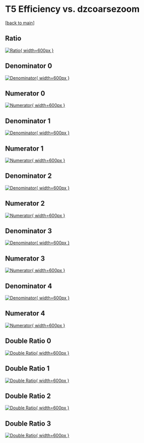 # T5 Efficiency vs. dzcoarsezoom

[[back to main](./)]



## Ratio

[![Ratio](../mtv/var/T5_vtr_0_-1_eff_dzcoarsezoom.png){ width=600px }](../mtv/var/T5_vtr_0_-1_eff_dzcoarsezoom.pdf)

## Denominator 0

[![Denominator](../mtv/den/T5_vtr_0_-1_eff_dzcoarsezoom_den0.png){ width=600px }](../mtv/den/T5_vtr_0_-1_eff_dzcoarsezoom_den0.pdf)

## Numerator 0

[![Numerator](../mtv/num/T5_vtr_0_-1_eff_dzcoarsezoom_num0.png){ width=600px }](../mtv/num/T5_vtr_0_-1_eff_dzcoarsezoom_num0.pdf)

## Denominator 1

[![Denominator](../mtv/den/T5_vtr_0_-1_eff_dzcoarsezoom_den1.png){ width=600px }](../mtv/den/T5_vtr_0_-1_eff_dzcoarsezoom_den1.pdf)

## Numerator 1

[![Numerator](../mtv/num/T5_vtr_0_-1_eff_dzcoarsezoom_num1.png){ width=600px }](../mtv/num/T5_vtr_0_-1_eff_dzcoarsezoom_num1.pdf)

## Denominator 2

[![Denominator](../mtv/den/T5_vtr_0_-1_eff_dzcoarsezoom_den2.png){ width=600px }](../mtv/den/T5_vtr_0_-1_eff_dzcoarsezoom_den2.pdf)

## Numerator 2

[![Numerator](../mtv/num/T5_vtr_0_-1_eff_dzcoarsezoom_num2.png){ width=600px }](../mtv/num/T5_vtr_0_-1_eff_dzcoarsezoom_num2.pdf)

## Denominator 3

[![Denominator](../mtv/den/T5_vtr_0_-1_eff_dzcoarsezoom_den3.png){ width=600px }](../mtv/den/T5_vtr_0_-1_eff_dzcoarsezoom_den3.pdf)

## Numerator 3

[![Numerator](../mtv/num/T5_vtr_0_-1_eff_dzcoarsezoom_num3.png){ width=600px }](../mtv/num/T5_vtr_0_-1_eff_dzcoarsezoom_num3.pdf)

## Denominator 4

[![Denominator](../mtv/den/T5_vtr_0_-1_eff_dzcoarsezoom_den4.png){ width=600px }](../mtv/den/T5_vtr_0_-1_eff_dzcoarsezoom_den4.pdf)

## Numerator 4

[![Numerator](../mtv/num/T5_vtr_0_-1_eff_dzcoarsezoom_num4.png){ width=600px }](../mtv/num/T5_vtr_0_-1_eff_dzcoarsezoom_num4.pdf)

## Double Ratio 0

[![Double Ratio](../mtv/ratio/T5_vtr_0_-1_eff_dzcoarsezoom_ratio0.png){ width=600px }](../mtv/ratio/T5_vtr_0_-1_eff_dzcoarsezoom_ratio0.pdf)

## Double Ratio 1

[![Double Ratio](../mtv/ratio/T5_vtr_0_-1_eff_dzcoarsezoom_ratio1.png){ width=600px }](../mtv/ratio/T5_vtr_0_-1_eff_dzcoarsezoom_ratio1.pdf)

## Double Ratio 2

[![Double Ratio](../mtv/ratio/T5_vtr_0_-1_eff_dzcoarsezoom_ratio2.png){ width=600px }](../mtv/ratio/T5_vtr_0_-1_eff_dzcoarsezoom_ratio2.pdf)

## Double Ratio 3

[![Double Ratio](../mtv/ratio/T5_vtr_0_-1_eff_dzcoarsezoom_ratio3.png){ width=600px }](../mtv/ratio/T5_vtr_0_-1_eff_dzcoarsezoom_ratio3.pdf)

